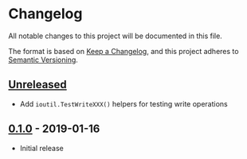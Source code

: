 # Changelog

All notable changes to this project will be documented in this file.

The format is based on [Keep a Changelog], and this project adheres to
[Semantic Versioning].

<!-- references -->
[Keep a Changelog]: https://keepachangelog.com/en/1.0.0/
[Semantic Versioning]: https://semver.org/spec/v2.0.0.html

## [Unreleased]

- Add `ioutil.TestWriteXXX()` helpers for testing write operations

## [0.1.0] - 2019-01-16

- Initial release

<!-- references -->
[Unreleased]: https://github.com/dogmatiq/iago
[0.1.0]: https://github.com/dogmatiq/iago/releases/tag/v0.1.0

<!-- version template
## [0.0.1] - YYYY-MM-DD

### Added
### Changed
### Deprecated
### Removed
### Fixed
### Security
-->
